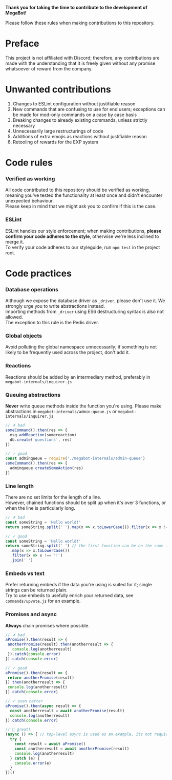 **Thank you for taking the time to contribute to the development of MegaBot!**

Please follow these rules when making contributions to this repository.

# Preface
This project is not affiliated with Discord; therefore, any contributions are made with the understanding that it is freely given without any promise whatsoever of reward from the company.

# Unwanted contributions

1. Changes to ESLint configuration without justifiable reason
2. New commands that are confusing to use for end users; exceptions can be made for mod-only commands on a case by case basis
3. Breaking changes to already existing commands, unless strictly necessary 
4. Unnecessarily large restructurings of code
5. Additions of extra emojis as reactions without justifiable reason
6. Retooling of rewards for the EXP system

# Code rules

### Verified as working

All code contributed to this repository should be verified as working, meaning you've tested the functionality at least once and didn't encounter unexpected behaviour.   
Please keep in mind that we might ask you to confirm if this is the case.

### ESLint

ESLint handles our style enforcement; when making contributions, **please confirm your code adheres to the style**, otherwise we're less inclined to merge it.   
To verify your code adheres to our styleguide, run `npm test` in the project root.

# Code practices

### Database operations

Although we expose the database driver as `_driver`, please don't use it. We strongly urge you to write abstractions instead.    
Importing methods from `_driver` using ES6 destructuring syntax is also not allowed.    
The exception to this rule is the Redis driver.

### Global objects

Avoid polluting the global namespace unnecessarily; if something is not likely to be frequently used across the project, don't add it.   

### Reactions
Reactions should be added by an intermediary method, preferably in `megabot-internals/inquirer.js`

### Queuing abstractions
**Never** write queue methods inside the function you're using. Please make abstractions in `megabot-internals/admin-queue.js` or `megabot-internals/inquirer.js`

```js
// ✗ bad
someCommand().then(res => {
  msg.addReaction(somereaction)
  db.create('questions', res)
})
```

```js
// ✓ good
const adminqueue = require('./megabot-internals/admin-queue')
someCommand().then(res => {
  adminqueue.createSomeAction(res)
})
```

### Line length

There are no set limits for the length of a line.  
However, chained functions should be split up when it's over 3 functions, or when the line is particularly long.

```js
// ✗ bad
const someString = 'Hello world!'
return someString.split(' ').map(x => x.toLowerCase()).filter(x => x !== '!').join(' ')
```

```js
// ✓ good
const someString = 'Hello world!'
return someString.split(' ') // the first function can be on the same line
  .map(x => x.toLowerCase())
  .filter(x => x !== '!')
  .join(' ')
```

### Embeds vs text

Prefer returning embeds if the data you're using is suited for it; single strings can be returned plain.    
Try to use embeds to usefully enrich your returned data, see `commands/upvote.js` for an example.    

### Promises and async

**Always** chain promises where possible.   

```js
// ✗ bad
aPromise().then(result => {
 anotherPromise(result).then(anotherresult => {
   console.log(anotherresult)
 }).catch(console.error)
}).catch(console.error)
```

```js
// ✓ good
aPromise().then(result => {
 return anotherPromise(result)
}).then(anotherresult => {
 console.log(anotherresult)
}).catch(console.error)
```

```js
// ✓ even better
aPromise().then(async result => {
  const anotherresult = await anotherPromise(result)
  console.log(anotherresult)
}).catch(console.error)
```

```js
// 💯 great!
(async () => { // top-level async is used as an example, its not required
  try {
    const result = await aPromise()
    const anotherresult = await anotherPromise(result)
    console.log(anotherresult)
  } catch (e) { 
    console.error(e) 
  }
})()
```
